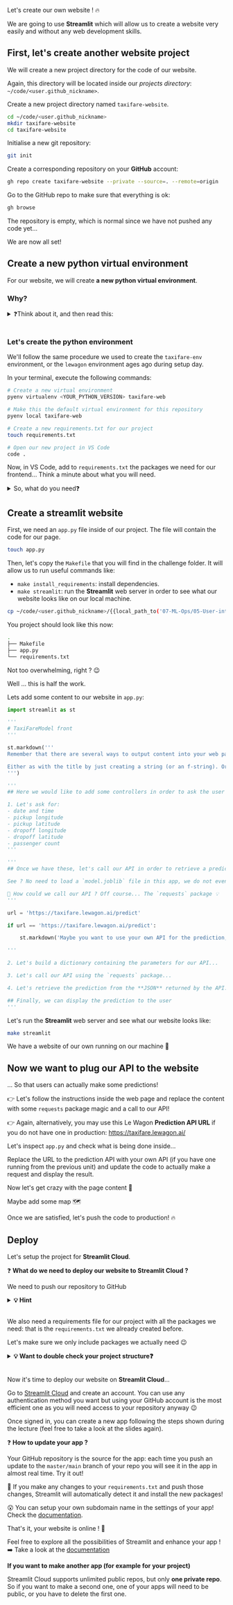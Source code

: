 
[//]: # ( challenge tech stack: streamlit )

[//]: # ( challenge instructions )

Let's create our own website ! 🔥

We are going to use **Streamlit** which will allow us to create a website very easily and without any web development skills.

## First, let's create another website project

We will create a new project directory for the code of our website.

Again, this directory will be located inside our *projects directory*: `~/code/<user.github_nickname>`.

Create a new project directory named `taxifare-website`.

```bash
cd ~/code/<user.github_nickname>
mkdir taxifare-website
cd taxifare-website
```

Initialise a new git repository:

```bash
git init
```

Create a corresponding repository on your **GitHub** account:

``` bash
gh repo create taxifare-website --private --source=. --remote=origin
```

Go to the GitHub repo to make sure that everything is ok:

``` bash
gh browse
```

The repository is empty, which is normal since we have not pushed any code yet...

We are now all set!

## Create a new python virtual environment

For our website, we will create **a new python virtual environment**.

### Why?

<details>
<summary markdown='span'>❓Think about it, and then read this:</summary>

**In the previous unit, we created an API** for our taxi-fare model. This API can be used by anyone. We used it from the browser for example, without any code. So, to use the API, we don't need data science libraries like Tensorflow anymore. Tensorflow is used **inside** our API, but **outside** users don't need it. That's why we created an API in the first place...

In this unit, **we are creating a website**. We are doing that using Python, because we are by now pretty comfortable using this little 🐍. If our product is succesful, we will ask web developers to create a fancy front-end for us. And they might do that in Python, or in Ruby or JavaScript, whatever they like. One thing is sure: they are not data scientists, and won't work with our data science packages.

**Long story short: we don't need our data science packages for our website.**
</details>
<br>

### Let's create the python environment

We'll follow the same procedure we used to create the `taxifare-env` environment, or the `lewagon` environment ages ago during setup day.

In your terminal, execute the following commands:

```bash
# Create a new virtual environment
pyenv virtualenv <YOUR_PYTHON_VERSION> taxifare-web

# Make this the default virtual environment for this repository
pyenv local taxifare-web

# Create a new requirements.txt for our project
touch requirements.txt

# Open our new project in VS Code
code .
```

Now, in VS Code, add to `requirements.txt` the packages we need for our frontend... Think a minute about what you will need.

<details>
<summary markdown='span'>So, what do you need❓</summary>

Well, it turns out we don't need anything but `streamlit` in our `requirements.txt`!

As we said before, we don't need any data science packages. We just need to be able to launch `streamlit`, and to make requests to our API.

To make requests, we need the `requests` package, but `streamlit` will already install that for us.

⚠️ **Don't include any of the [modules from base Python](https://docs.python.org/3/py-modindex.html)** or Streamlit Cloud will throw an error when deploying! For example, we'll need `datetime` later on, but that one comes out of the box with Python, so we don't add it to `requirements.txt`.

So, in your requirements.txt, just write:

```
streamlit
```

Save your file, and let's install everything (well, it's just `streamlit` actually) with:

```bash
pip install -r requirements.txt
```

All good? Now, let's create our website.
</details>



## Create a streamlit website

First, we need an `app.py` file inside of our project. The file will contain the code for our page.

``` bash
touch app.py
```

Then, let's copy the `Makefile` that you will find in the challenge folder. It will allow us to run useful commands like:
- `make install_requirements`: install dependencies.
- `make streamlit`: run the **Streamlit** web server in order to see what our website looks like on our local machine.


``` bash
cp ~/code/<user.github_nickname>/{{local_path_to('07-ML-Ops/05-User-interface/02-Taxifare-website')}}/Makefile ~/code/<user.github_nickname>/taxifare-website/
```

You project should look like this now:

``` bash
.
├── Makefile
├── app.py
└── requirements.txt
```

Not too overwhelming, right ? 😉

Well ... this is half the work.

Lets add some content to our website in `app.py`:

``` python
import streamlit as st

'''
# TaxiFareModel front
'''

st.markdown('''
Remember that there are several ways to output content into your web page...

Either as with the title by just creating a string (or an f-string). Or as with this paragraph using the `st.` functions
''')

'''
## Here we would like to add some controllers in order to ask the user to select the parameters of the ride

1. Let's ask for:
- date and time
- pickup longitude
- pickup latitude
- dropoff longitude
- dropoff latitude
- passenger count
'''

'''
## Once we have these, let's call our API in order to retrieve a prediction

See ? No need to load a `model.joblib` file in this app, we do not even need to know anything about Data Science in order to retrieve a prediction...

🤔 How could we call our API ? Off course... The `requests` package 💡
'''

url = 'https://taxifare.lewagon.ai/predict'

if url == 'https://taxifare.lewagon.ai/predict':

    st.markdown('Maybe you want to use your own API for the prediction, not the one provided by Le Wagon...')

'''

2. Let's build a dictionary containing the parameters for our API...

3. Let's call our API using the `requests` package...

4. Let's retrieve the prediction from the **JSON** returned by the API...

## Finally, we can display the prediction to the user
'''
```

Let's run the **Streamlit** web server and see what our website looks like:

``` bash
make streamlit
```

We have a website of our own running on our machine 🎉

## Now we want to plug our API to the website

... So that users can actually make some predictions!

👉 Let's follow the instructions inside the web page and replace the content with some `requests` package magic and a call to our API!

👉 Again, alternatively, you may use this Le Wagon **Prediction API URL** if you do not have one in production: https://taxifare.lewagon.ai/

Let's inspect `app.py` and check what is being done inside...

Replace the URL to the prediction API with your own API (if you have one running from the previous unit) and update the code to actually make a request and display the result.

Now let's get crazy with the page content 🎉

Maybe add some map 🗺

Once we are satisfied, let's push the code to production! 🔥


## Deploy

Let's setup the project for **Streamlit Cloud**.

❓ **What do we need to deploy our website to Streamlit Cloud ?**

We need to push our repository to GitHub

<details>
  <summary markdown='span'><strong> 💡 Hint </strong></summary>

``` bash
cd ~/code/<user.github_nickname>/taxifare-website && git add .
git commit -m 'My first website'
git push origin master
```

</details>
<br>

We also need a requirements file for our project with all the packages we need: that is the `requirements.txt` we already created before.

Let's make sure we only include packages we actually need 😉

<details>
  <summary markdown='span'><strong> 💡 Want to double check your project structure❓ </strong></summary>

The project should now look like this:

``` bash
.
├── Makefile
├── app.py
└── requirements.txt
```
</details>
<br>

Now it's time to deploy our website on **Streamlit Cloud**...

Go to [Streamlit Cloud](https://share.streamlit.io/) and create an account.
You can use any authentication method you want but using your GitHub account is the most efficient one as you will need access to your repository anyway 😉

Once signed in, you can create a new app following the steps shown during the lecture (feel free to take a look at the slides again).

❓ **How to update your app ?**

Your GitHub repository is the source for the app: each time you push an update to the `master/main` branch of your repo you will see it in the app in almost real time. Try it out!

🧠 If you make any changes to your `requirements.txt` and push those changes, Streamlit will automatically detect it and install the new packages!

😮 You can setup your own subdomain name in the settings of your app! Check the [documentation](https://docs.streamlit.io/streamlit-cloud/get-started/deploy-an-app#your-app-url).

That's it, your website is online ! 🚀

Feel free to explore all the possibilities of Streamlit and enhance your app !
➡️ Take a look at the [documentation](https://docs.streamlit.io/)

**If you want to make another app (for example for your project)**

Streamlit Cloud supports unlimited public repos, but only **one private repo**. So if you want to make a second one, one of your apps will need to be public, or you have to delete the first one.
